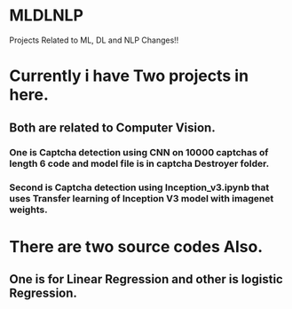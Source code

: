 # MLDLNLP
Projects Related to ML, DL and NLP
Changes!!


# Currently i have Two projects in here.

## Both are related to Computer Vision.
### One is Captcha detection using CNN on 10000 captchas of length 6 code and model file is in captcha Destroyer folder.
### Second is Captcha detection using Inception_v3.ipynb that uses Transfer learning of Inception V3 model with imagenet weights.

# There are two source codes Also.

## One is for Linear Regression and other is logistic Regression.
